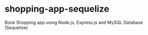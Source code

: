# shopping-app-sequelize
Book Shopping app using Node.js, Express.js and MySQL Database (Sequelize)
